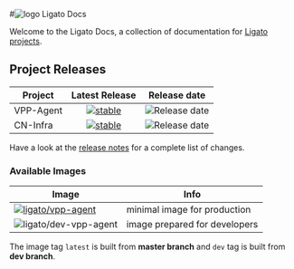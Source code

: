 #![logo](img/ligato/ligato-dark.png) <span >Ligato Docs</span>

Welcome to the Ligato Docs, a collection of documentation for [Ligato projects](https://github.com/ligato).


## Project Releases

|Project|Latest Release|Release date|
|---|:---:|---|
|VPP-Agent|[![stable](https://img.shields.io/github/release/ligato/vpp-agent.svg?label=release&logo=github)](https://github.com/ligato/vpp-agent/releases/latest)|![Release date](https://img.shields.io/github/release-date/ligato/vpp-agent.svg?label=)|
|CN-Infra|[![stable](https://img.shields.io/github/release/ligato/cn-infra.svg?label=release&logo=github)](https://github.com/ligato/cn-infra/releases/latest)|![Release date](https://img.shields.io/github/release-date/ligato/cn-infra.svg?label=)|

Have a look at the [release notes](https://github.com/ligato/vpp-agent/blob/master/CHANGELOG.md) for a complete list of changes.

### Available Images

|Image|Info|
|---|---|
|[![ligato/vpp-agent](https://img.shields.io/badge/image-ligato/vpp--agent-blue.svg?logo=docker&logoColor=white)](https://cloud.docker.com/u/ligato/repository/docker/ligato/vpp-agent)|minimal image for production|
|![ligato/dev-vpp-agent](https://img.shields.io/badge/image-ligato/dev--vpp--agent-blue.svg?logo=docker&logoColor=white)|image prepared for developers|

The image tag `latest` is built from **master branch** and `dev` tag is built from **dev branch**.

